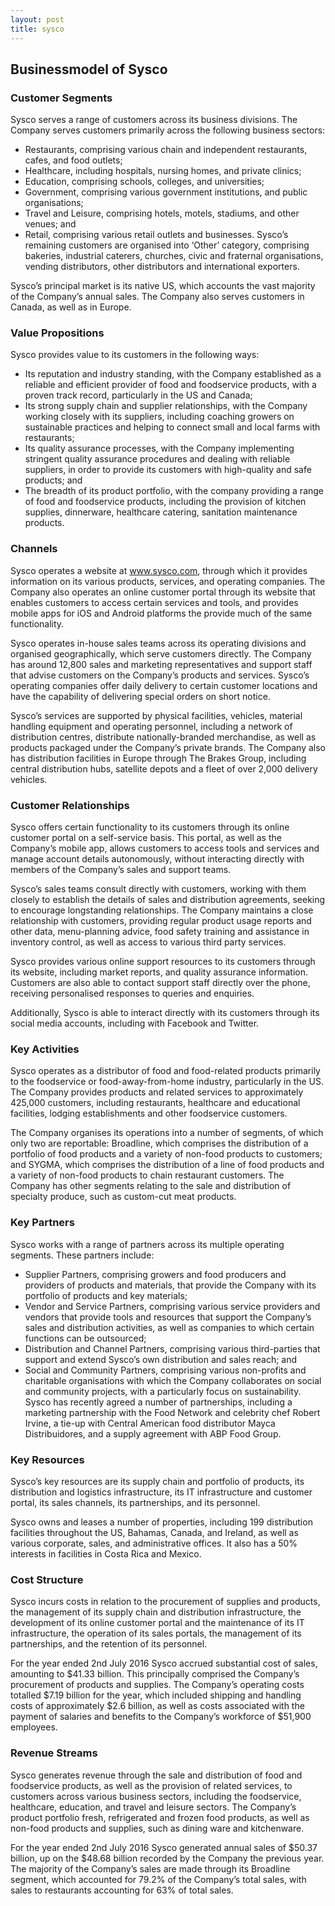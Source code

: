 ```yaml
---
layout: post
title: sysco
---
```


Businessmodel of Sysco
-----------------------

### Customer Segments

Sysco serves a range of customers across its business divisions. The Company serves customers primarily across the following business sectors:

 * Restaurants, comprising various chain and independent restaurants, cafes, and food outlets;
* Healthcare, including hospitals, nursing homes, and private clinics;
* Education, comprising schools, colleges, and universities;
* Government, comprising various government institutions, and public organisations;
* Travel and Leisure, comprising hotels, motels, stadiums, and other venues; and
* Retail, comprising various retail outlets and businesses.
 Sysco’s remaining customers are organised into ‘Other’ category, comprising bakeries, industrial caterers, churches, civic and fraternal organisations, vending distributors, other distributors and international exporters.

Sysco’s principal market is its native US, which accounts the vast majority of the Company’s annual sales. The Company also serves customers in Canada, as well as in Europe.

### Value Propositions

Sysco provides value to its customers in the following ways:

 * Its reputation and industry standing, with the Company established as a reliable and efficient provider of food and foodservice products, with a proven track record, particularly in the US and Canada;
* Its strong supply chain and supplier relationships, with the Company working closely with its suppliers, including coaching growers on sustainable practices and helping to connect small and local farms with restaurants;
* Its quality assurance processes, with the Company implementing stringent quality assurance procedures and dealing with reliable suppliers, in order to provide its customers with high-quality and safe products; and
* The breadth of its product portfolio, with the company providing a range of food and foodservice products, including the provision of kitchen supplies, dinnerware, healthcare catering, sanitation maintenance products.
 ### Channels

Sysco operates a website at www.sysco.com, through which it provides information on its various products, services, and operating companies. The Company also operates an online customer portal through its website that enables customers to access certain services and tools, and provides mobile apps for iOS and Android platforms the provide much of the same functionality.

Sysco operates in-house sales teams across its operating divisions and organised geographically, which serve customers directly. The Company has around 12,800 sales and marketing representatives and support staff that advise customers on the Company’s products and services. Sysco’s operating companies offer daily delivery to certain customer locations and have the capability of delivering special orders on short notice.

Sysco’s services are supported by physical facilities, vehicles, material handling equipment and operating personnel, including a network of distribution centres, distribute nationally-branded merchandise, as well as products packaged under the Company’s private brands. The Company also has distribution facilities in Europe through The Brakes Group, including central distribution hubs, satellite depots and a fleet of over 2,000 delivery vehicles.

### Customer Relationships

Sysco offers certain functionality to its customers through its online customer portal on a self-service basis. This portal, as well as the Company’s mobile app, allows customers to access tools and services and manage account details autonomously, without interacting directly with members of the Company’s sales and support teams.

Sysco’s sales teams consult directly with customers, working with them closely to establish the details of sales and distribution agreements, seeking to encourage longstanding relationships. The Company maintains a close relationship with customers, providing regular product usage reports and other data, menu-planning advice, food safety training and assistance in inventory control, as well as access to various third party services.

Sysco provides various online support resources to its customers through its website, including market reports, and quality assurance information. Customers are also able to contact support staff directly over the phone, receiving personalised responses to queries and enquiries.

Additionally, Sysco is able to interact directly with its customers through its social media accounts, including with Facebook and Twitter.

### Key Activities

Sysco operates as a distributor of food and food-related products primarily to the foodservice or food-away-from-home industry, particularly in the US. The Company provides products and related services to approximately 425,000 customers, including restaurants, healthcare and educational facilities, lodging establishments and other foodservice customers.

The Company organises its operations into a number of segments, of which only two are reportable: Broadline, which comprises the distribution of a portfolio of food products and a variety of non-food products to customers; and SYGMA, which comprises the distribution of a line of food products and a variety of non-food products to chain restaurant customers. The Company has other segments relating to the sale and distribution of specialty produce, such as custom-cut meat products.

### Key Partners

Sysco works with a range of partners across its multiple operating segments. These partners include:

 * Supplier Partners, comprising growers and food producers and providers of products and materials, that provide the Company with its portfolio of products and key materials;
* Vendor and Service Partners, comprising various service providers and vendors that provide tools and resources that support the Company’s sales and distribution activities, as well as companies to which certain functions can be outsourced;
* Distribution and Channel Partners, comprising various third-parties that support and extend Sysco’s own distribution and sales reach; and
* Social and Community Partners, comprising various non-profits and charitable organisations with which the Company collaborates on social and community projects, with a particularly focus on sustainability.
 Sysco has recently agreed a number of partnerships, including a marketing partnership with the Food Network and celebrity chef Robert Irvine, a tie-up with Central American food distributor Mayca Distribuidores, and a supply agreement with ABP Food Group.

### Key Resources

Sysco’s key resources are its supply chain and portfolio of products, its distribution and logistics infrastructure, its IT infrastructure and customer portal, its sales channels, its partnerships, and its personnel.

Sysco owns and leases a number of properties, including 199 distribution facilities throughout the US, Bahamas, Canada, and Ireland, as well as various corporate, sales, and administrative offices. It also has a 50% interests in facilities in Costa Rica and Mexico.

### Cost Structure

Sysco incurs costs in relation to the procurement of supplies and products, the management of its supply chain and distribution infrastructure, the development of its online customer portal and the maintenance of its IT infrastructure, the operation of its sales portals, the management of its partnerships, and the retention of its personnel.

For the year ended 2nd July 2016 Sysco accrued substantial cost of sales, amounting to $41.33 billion. This principally comprised the Company’s procurement of products and supplies. The Company’s operating costs totalled $7.19 billion for the year, which included shipping and handling costs of approximately $2.6 billion, as well as costs associated with the payment of salaries and benefits to the Company’s workforce of $51,900 employees.

### Revenue Streams

Sysco generates revenue through the sale and distribution of food and foodservice products, as well as the provision of related services, to customers across various business sectors, including the foodservice, healthcare, education, and travel and leisure sectors. The Company’s product portfolio fresh, refrigerated and frozen food products, as well as non-food products and supplies, such as dining ware and kitchenware.

For the year ended 2nd July 2016 Sysco generated annual sales of $50.37 billion, up on the $48.68 billion recorded by the Company the previous year. The majority of the Company’s sales are made through its Broadline segment, which accounted for 79.2% of the Company’s total sales, with sales to restaurants accounting for 63% of total sales.
